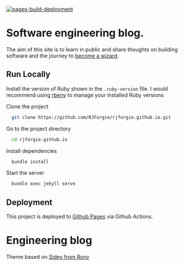 
[![pages-build-deployment](https://github.com/RJForgie/rjforgie.github.io/actions/workflows/pages/pages-build-deployment/badge.svg?branch=master)](https://github.com/RJForgie/rjforgie.github.io/actions/workflows/pages/pages-build-deployment)


# Software engineering blog.

The aim of this site is to learn in public and share thoughts on building software and the journey to [become a wizard](https://jvns.ca/blog/so-you-want-to-be-a-wizard/).


## Run Locally
Install the version of Ruby shown in the `.ruby-version` file. I would recommend using [rbenv](https://github.com/rbenv/rbenv) to manage your installed Ruby versions

Clone the project

```bash
  git clone https://github.com/RJForgie/rjforgie.github.io.git
```

Go to the project directory

```bash
  cd rjforgie.github.io
```

Install dependencies

```bash
  bundle install
```

Start the server

```bash
  bundle exec jekyll serve
```


## Deployment

This project is deployed to [Github Pages](https://pages.github.com/) via Github Actions.

# Engineering blog

Theme based on [Sidey from Ronv](https://github.com/ronv/sidey)
